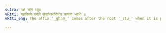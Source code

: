 ```yaml
---
sutra: यज्ञे समि स्तुवः
vRtti: यज्ञविषये प्रयोगे संपूर्वात्स्तौतेर्घञ् प्रत्ययो भवति ॥
vRtti_eng: The affix '_ghan_' comes after the root '_stu_' when it is preceded by the _upasarga_ '_sam_' and the word refers to sacrificial subjects.

---
```

